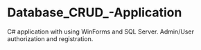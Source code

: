 # Database_CRUD_-Application
C# application with using WinForms and SQL Server. Admin/User authorization and registration.
